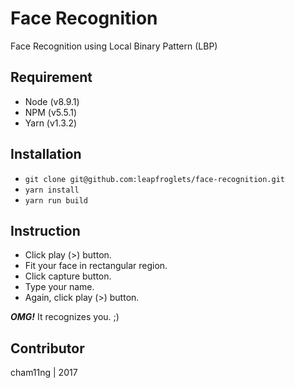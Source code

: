# Face Recognition
Face Recognition using Local Binary Pattern (LBP)

## Requirement
* Node (v8.9.1)
* NPM (v5.5.1)
* Yarn (v1.3.2)

## Installation
* `git clone git@github.com:leapfroglets/face-recognition.git`
* `yarn install`
* `yarn run build`

## Instruction
* Click play (>) button.
* Fit your face in rectangular region.
* Click capture button.
* Type your name.
* Again, click play (>) button.

***OMG!*** It recognizes you. ;)

## Contributor
cham11ng | 2017
